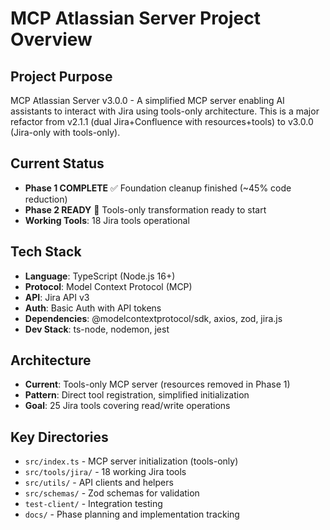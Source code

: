 # MCP Atlassian Server Project Overview

## Project Purpose
MCP Atlassian Server v3.0.0 - A simplified MCP server enabling AI assistants to interact with Jira using tools-only architecture. This is a major refactor from v2.1.1 (dual Jira+Confluence with resources+tools) to v3.0.0 (Jira-only with tools-only).

## Current Status
- **Phase 1 COMPLETE** ✅ Foundation cleanup finished (~45% code reduction)
- **Phase 2 READY** 🚀 Tools-only transformation ready to start
- **Working Tools**: 18 Jira tools operational

## Tech Stack
- **Language**: TypeScript (Node.js 16+)  
- **Protocol**: Model Context Protocol (MCP)
- **API**: Jira API v3
- **Auth**: Basic Auth with API tokens
- **Dependencies**: @modelcontextprotocol/sdk, axios, zod, jira.js
- **Dev Stack**: ts-node, nodemon, jest

## Architecture
- **Current**: Tools-only MCP server (resources removed in Phase 1)
- **Pattern**: Direct tool registration, simplified initialization
- **Goal**: 25 Jira tools covering read/write operations

## Key Directories
- `src/index.ts` - MCP server initialization (tools-only)  
- `src/tools/jira/` - 18 working Jira tools
- `src/utils/` - API clients and helpers
- `src/schemas/` - Zod schemas for validation
- `test-client/` - Integration testing
- `docs/` - Phase planning and implementation tracking